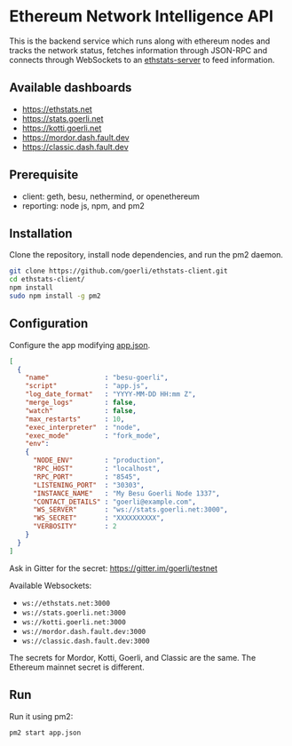 Ethereum Network Intelligence API
=================================

This is the backend service which runs along with ethereum nodes and tracks the network status, fetches information through JSON-RPC and connects through WebSockets to an [ethstats-server](https://github.com/goerli/ethstats-server) to feed information.

## Available dashboards
* https://ethstats.net
* https://stats.goerli.net
* https://kotti.goerli.net
* https://mordor.dash.fault.dev
* https://classic.dash.fault.dev

## Prerequisite
* client: geth, besu, nethermind, or openethereum
* reporting: node js, npm, and pm2

## Installation

Clone the repository, install node dependencies, and run the pm2 daemon.

```bash
git clone https://github.com/goerli/ethstats-client.git
cd ethstats-client/
npm install
sudo npm install -g pm2
```

## Configuration

Configure the app modifying [app.json](/app.json). 

```json
[
  {
    "name"              : "besu-goerli",
    "script"            : "app.js",
    "log_date_format"   : "YYYY-MM-DD HH:mm Z",
    "merge_logs"        : false,
    "watch"             : false,
    "max_restarts"      : 10,
    "exec_interpreter"  : "node",
    "exec_mode"         : "fork_mode",
    "env":
    {
      "NODE_ENV"        : "production",
      "RPC_HOST"        : "localhost",
      "RPC_PORT"        : "8545",
      "LISTENING_PORT"  : "30303",
      "INSTANCE_NAME"   : "My Besu Goerli Node 1337",
      "CONTACT_DETAILS" : "goerli@example.com",
      "WS_SERVER"       : "ws://stats.goerli.net:3000",
      "WS_SECRET"       : "XXXXXXXXXX",
      "VERBOSITY"       : 2
    }
  }
]
```

Ask in Gitter for the secret: https://gitter.im/goerli/testnet

Available Websockets:
* `ws://ethstats.net:3000`
* `ws://stats.goerli.net:3000`
* `ws://kotti.goerli.net:3000`
* `ws://mordor.dash.fault.dev:3000`
* `ws://classic.dash.fault.dev:3000`

The secrets for Mordor, Kotti, Goerli, and Classic are the same. The Ethereum mainnet secret is different.

## Run

Run it using pm2:

```bash
pm2 start app.json
```

